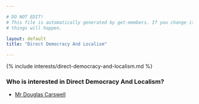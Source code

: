 ```yaml
---

# DO NOT EDIT!
# This file is automatically generated by get-members. If you change it, bad
# things will happen.

layout: default
title: "Direct Democracy And Localism"

---
```


{% include interests/direct-democracy-and-localism.md %}

### Who is interested in Direct Democracy And Localism?


* [Mr Douglas Carswell](/members/mr-douglas-carswell.html)
